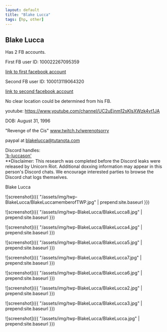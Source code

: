 ```yaml
---
layout: default
title: "Blake Lucca"
tags: [hp, other]
---
```



## Blake Lucca
Has 2 FB accounts.First FB user ID: 100022267095359[link to first facebook account](https://www.facebook.com/100022267095359)Second FB user ID: 100013119064320[link to second facebook account](https://www.facebook.com/100013119064320)No clear location could be determined from his FB.youtube: https://www.youtube.com/channel/UC2uEjnm12sKlsXWzk4vt1JADOB: August 31, 1996"Revenge of the Cis" www.twitch.tv/werenotsorrypaypal at blakelucca@tutanota.comDiscord handles:  ['b-luccason'](https://discordleaks.unicornriot.ninja/discord/user/1683)  **Disclaimer: This research was completed before the Discord leaks were released by Unicorn Riot. Additional doxxing information may appear in this person's Discord chats. We encourage interested parties to browse the Discord chat logs themselves.


 Blake Lucca






![screenshot]({{ "/assets/img/twp-BlakeLucca/BlakeLuccamemberofTWP.jpg" | prepend:site.baseurl }})


![screenshot]({{ "/assets/img/twp-BlakeLucca/BlakeLucca8.jpg" | prepend:site.baseurl }})


![screenshot]({{ "/assets/img/twp-BlakeLucca/BlakeLucca4.jpg" | prepend:site.baseurl }})


![screenshot]({{ "/assets/img/twp-BlakeLucca/BlakeLucca5.jpg" | prepend:site.baseurl }})


![screenshot]({{ "/assets/img/twp-BlakeLucca/BlakeLucca7.jpg" | prepend:site.baseurl }})


![screenshot]({{ "/assets/img/twp-BlakeLucca/BlakeLucca6.jpg" | prepend:site.baseurl }})


![screenshot]({{ "/assets/img/twp-BlakeLucca/BlakeLucca2.jpg" | prepend:site.baseurl }})


![screenshot]({{ "/assets/img/twp-BlakeLucca/BlakeLucca3.jpg" | prepend:site.baseurl }})


![screenshot]({{ "/assets/img/twp-BlakeLucca/BlakeLucca.jpg" | prepend:site.baseurl }})